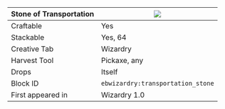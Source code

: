 | Stone of Transportation |![](https://github.com/Electroblob77/Wizardry/blob/1.12.2/src/main/resources/assets/ebwizardry/textures/items/transportation_stone.png)|
|---|---|
| Craftable | Yes |
| Stackable | Yes, 64 |
| Creative Tab | Wizardry |
| Harvest Tool | Pickaxe, any |
| Drops | Itself |
| Block ID | `ebwizardry:transportation_stone` |
| First appeared in | Wizardry 1.0 |